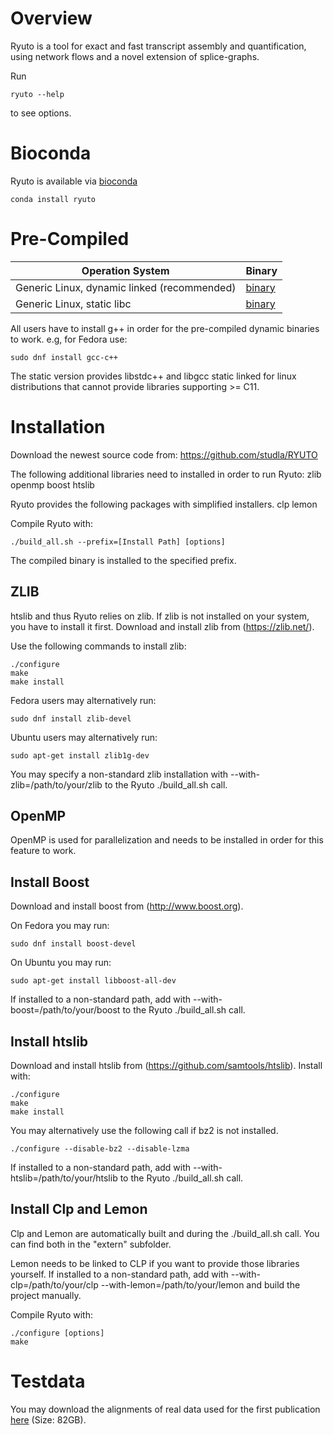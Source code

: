 # Overview
Ryuto is a tool for exact and fast transcript assembly and quantification, using network flows and a novel extension of splice-graphs.

Run
```
ryuto --help
```
to see options.

# Bioconda

Ryuto is available via [bioconda](https://bioconda.github.io/)

```
conda install ryuto
```

# Pre-Compiled
Operation System |  Binary
 ---------------- | ------
Generic Linux, dynamic linked (recommended) | [binary](https://github.com/studla/RYUTO/releases/download/1.6/ryuto)
Generic Linux, static libc | [binary](https://github.com/studla/RYUTO/releases/download/1.6-static/ryuto)

All users have to install g++ in order for the pre-compiled dynamic binaries to work.
e.g, for Fedora use:
```
sudo dnf install gcc-c++
```

The static version provides libstdc++ and libgcc static linked for linux distributions that cannot provide libraries supporting >= C11.

# Installation
Download the newest source code from: https://github.com/studla/RYUTO

The following additional libraries need to installed in order to run Ryuto:
zlib
openmp
boost
htslib

Ryuto provides the following packages with simplified installers.
clp
lemon

Compile Ryuto with:
```
./build_all.sh --prefix=[Install Path] [options]
```
The compiled binary is installed to the specified prefix.

## ZLIB

htslib and thus Ryuto relies on zlib. If zlib is not installed on your system,
you have to install it first. Download and install zlib from (https://zlib.net/).

Use the following commands to install zlib:
```
./configure
make
make install
```

Fedora users may alternatively run:
```
sudo dnf install zlib-devel
```

Ubuntu users may alternatively run:
```
sudo apt-get install zlib1g-dev
```

You may specify a non-standard zlib installation with --with-zlib=/path/to/your/zlib to the Ryuto ./build_all.sh call.

## OpenMP

OpenMP is used for parallelization and needs to be installed in order for this feature to work.

## Install Boost

Download and install boost from (http://www.boost.org).

On Fedora you may run:
```
sudo dnf install boost-devel
```

On Ubuntu you may run:
```
sudo apt-get install libboost-all-dev
```

If installed to a non-standard path, add with --with-boost=/path/to/your/boost to the Ryuto ./build_all.sh call.

## Install htslib

Download and install htslib from (https://github.com/samtools/htslib).
Install with:
```
./configure
make
make install
```

You may alternatively use the following call if bz2 is not installed. 
```
./configure --disable-bz2 --disable-lzma
```

If installed to a non-standard path, add with --with-htslib=/path/to/your/htslib to the Ryuto ./build_all.sh call.

## Install Clp and Lemon

Clp and Lemon are automatically built and during the ./build_all.sh call. You can find both in the "extern" subfolder.

Lemon needs to be linked to CLP if you want to provide those libraries yourself.
If installed to a non-standard path, add with --with-clp=/path/to/your/clp --with-lemon=/path/to/your/lemon and build the project manually.

Compile Ryuto with:
```
./configure [options]
make
```

# Testdata

You may download the alignments of real data used for the first publication [here](http://silo.bioinf.uni-leipzig.de/thomas/ryuto_real_alignments2.tar.gz) (Size: 82GB).







